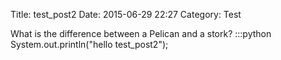 Title: test_post2
Date: 2015-06-29 22:27
Category: Test

What is the difference between a Pelican and a stork?
:::python
System.out.println("hello test_post2");

